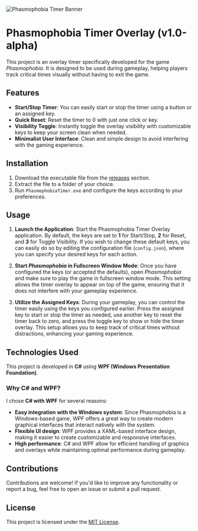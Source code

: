 ![Phasmophobia Timer Banner](utils/banner.jpg)

# Phasmophobia Timer Overlay (v1.0-alpha)

This project is an overlay timer specifically developed for the game *Phasmophobia*. It is designed to be used during gameplay, helping players track critical times visually without having to exit the game.

## Features

- **Start/Stop Timer**: You can easily start or stop the timer using a button or an assigned key.
- **Quick Reset**: Reset the timer to 0 with just one click or key.
- **Visibility Toggle**: Instantly toggle the overlay visibility with customizable keys to keep your screen clean when needed.
- **Minimalist User Interface**: Clean and simple design to avoid interfering with the gaming experience.

## Installation

1. Download the executable file from the [releases](https://github.com/MenachoRBB/phasmophobia-timer/releases) section.
2. Extract the file to a folder of your choice.
3. Run `PhasmophobiaTimer.exe` and configure the keys according to your preferences.

## Usage

1. **Launch the Application**: Start the Phasmophobia Timer Overlay application. By default, the keys are set to **1** for Start/Stop, **2** for Reset, and **3** for Toggle Visibility. If you wish to change these default keys, you can easily do so by editing the configuration file (`config.json`), where you can specify your desired keys for each action.

2. **Start *Phasmophobia* in Fullscreen Window Mode**: Once you have configured the keys (or accepted the defaults), open *Phasmophobia* and make sure to play the game in fullscreen window mode. This setting allows the timer overlay to appear on top of the game, ensuring that it does not interfere with your gameplay experience.

3. **Utilize the Assigned Keys**: During your gameplay, you can control the timer easily using the keys you configured earlier. Press the assigned key to start or stop the timer as needed, use another key to reset the timer back to zero, and press the toggle key to show or hide the timer overlay. This setup allows you to keep track of critical times without distractions, enhancing your gaming experience.

## Technologies Used

This project is developed in **C#** using **WPF (Windows Presentation Foundation)**.

### Why C# and WPF?

I chose **C# with WPF** for several reasons:
- **Easy integration with the Windows system**: Since Phasmophobia is a Windows-based game, WPF offers a great way to create modern graphical interfaces that interact natively with the system.
- **Flexible UI design**: WPF provides a XAML-based interface design, making it easier to create customizable and responsive interfaces.
- **High performance**: C# and WPF allow for efficient handling of graphics and overlays while maintaining optimal performance during gameplay.

## Contributions

Contributions are welcome! If you'd like to improve any functionality or report a bug, feel free to open an issue or submit a pull request.

## License

This project is licensed under the [MIT License](https://github.com/MenachoRBB/phasmophobia-timer/blob/main/LICENSE).
